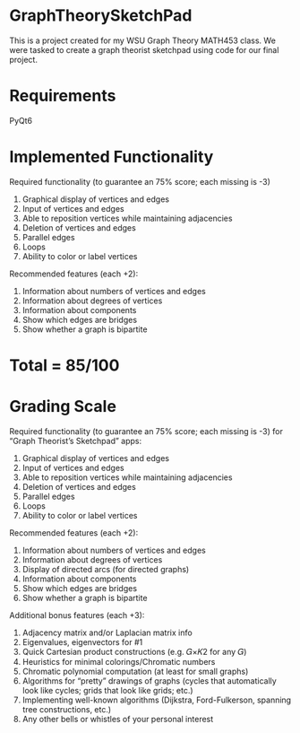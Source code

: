 # GraphTheorySketchPad
This is a project created for my WSU Graph Theory MATH453 class. We were tasked to create a graph theorist sketchpad using code for our final project.

# Requirements
PyQt6

# Implemented Functionality
Required functionality (to guarantee an 75% score; each missing is -3)
1. Graphical display of vertices and edges
2. Input of vertices and edges
3. Able to reposition vertices while maintaining adjacencies
4. Deletion of vertices and edges
5. Parallel edges
6. Loops
7. Ability to color or label vertices

Recommended features (each +2):
1. Information about numbers of vertices and edges
2. Information about degrees of vertices
3. Information about components
4. Show which edges are bridges
5. Show whether a graph is bipartite

# Total = 85/100


# Grading Scale
Required functionality (to guarantee an 75% score; each missing is -3)
for “Graph Theorist’s Sketchpad” apps:
1. Graphical display of vertices and edges
2. Input of vertices and edges
3. Able to reposition vertices while maintaining adjacencies
4. Deletion of vertices and edges
5. Parallel edges
6. Loops
7. Ability to color or label vertices

Recommended features (each +2):
1. Information about numbers of vertices and edges
2. Information about degrees of vertices
3. Display of directed arcs (for directed graphs)
4. Information about components
5. Show which edges are bridges
6. Show whether a graph is bipartite

Additional bonus features (each +3):
1. Adjacency matrix and/or Laplacian matrix info
2. Eigenvalues, eigenvectors for #1
3. Quick Cartesian product constructions (e.g. 𝐺×𝐾2 for any 𝐺)
4. Heuristics for minimal colorings/Chromatic numbers
5. Chromatic polynomial computation (at least for small graphs)
6. Algorithms for “pretty” drawings of graphs (cycles that automatically
look like cycles; grids that look like grids; etc.)
7. Implementing well-known algorithms (Dijkstra, Ford-Fulkerson,
spanning tree constructions, etc.)
8. Any other bells or whistles of your personal interest
